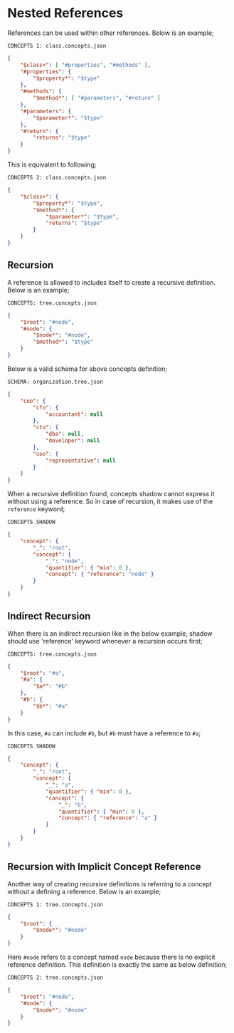 # Nested References

References can be used within other references. Below is an example;

`CONCEPTS 1: class.concepts.json`

```json
{
    "$class+": [ "#properties", "#methods" ],
    "#properties": {
        "$property*": "$type"
    },
    "#methods": {
        "$method*": [ "#parameters", "#return" ]
    },
    "#parameters": {
        "$parameter*": "$type"
    },
    "#return": {
        "returns": "$type"
    }
}
```

This is equivalent to following;

`CONCEPTS 2: class.concepts.json`

```json
{
    "$class+": {
        "$property*": "$type",
        "$method*": {
            "$parameter*": "$type",
            "returns": "$type"
        }
    }
}
```

## Recursion

A reference is allowed to includes itself to create a recursive definition.
Below is an example;

`CONCEPTS: tree.concepts.json`

```json
{
    "$root": "#node",
    "#node": {
        "$node*": "#node",
        "$method*": "$type"
    }
}
```

Below is a valid schema for above concepts definition;

`SCHEMA: organization.tree.json`

```json
{
    "ceo": {
        "cfo": {
            "accountant": null
        },
        "cto": {
            "dba": null,
            "developer": null
        },
        "coo": {
            "representative": null
        }
    }
}
```

When a recursive definition found, concepts shadow cannot express it without
using a reference. So in case of recursion, it makes use of the `reference`
keyword;

`CONCEPTS SHADOW`

```json
{
    "concept": {
        "_": "root",
        "concept": {
            "_": "node",
            "quantifier": { "min": 0 },
            "concept": { "reference": "node" }
        }
    }
}
```

## Indirect Recursion

When there is an indirect recursion like in the below example, shadow should use
'reference' keyword whenever a recursion occurs first;

`CONCEPTS: tree.concepts.json`

```json
{
    "$root": "#a",
    "#a": {
        "$a*": "#b"
    },
    "#b": {
        "$b*": "#a"
    }
}
```

In this case, `#a` can include `#b`, but `#b` must have a reference to `#a`;

`CONCEPTS SHADOW`

```json
{
    "concept": {
        "_": "root",
        "concept": {
            "_": "a",
            "quantifier": { "min": 0 },
            "concept": {
                "_": "b",
                "quantifier": { "min": 0 },
                "concept": { "reference": "a" }
            }
        }
    }
}
```

## Recursion with Implicit Concept Reference

Another way of creating recursive definitions is referring to a concept without
a defining a reference. Below is an example;

`CONCEPTS 1: tree.concepts.json`

```json
{
    "$root": {
        "$node*": "#node"
    }
}
```

Here `#node` refers to a concept named `node` because there is no explicit
reference definition. This definition is exactly the same as below definition;

`CONCEPTS 2: tree.concepts.json`

```json
{
    "$root": "#node",
    "#node": {
        "$node*": "#node"
    }
}
```
